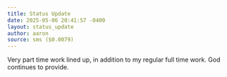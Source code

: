 ```yaml
---
title: Status Update
date: 2025-05-06 20:41:57 -0400
layout: status_update
author: aaron
source: sms ($0.0079)
---
```

Very part time work lined up, in addition to my regular full time work. God continues to provide. 
